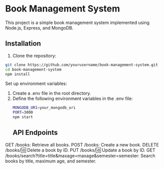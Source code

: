 # Book Management System

This project is a simple book management system implemented using Node.js, Express, and MongoDB.

## Installation

1. Clone the repository:

```bash
git clone https://github.com/yourusername/book-management-system.git
cd book-management-system
npm install
```
Set up environment variables:
1. Create a .env file in the root directory.
2. Define the following environment variables in the .env file:
   ```bash
   MONGODB_URI=your_mongodb_uri
   PORT=3000
   npm start
     ```
   ## API Endpoints

GET /books: Retrieve all books.
POST /books: Create a new book.
DELETE /books/:id: Delete a book by ID.
PUT /books/:id: Update a book by ID.
GET /books/search?title=title&maxage=maxage&semester=semester: Search books by title, maximum age, and semester.
